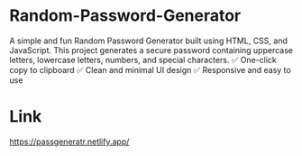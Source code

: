 # Random-Password-Generator
A simple and fun Random Password Generator built using HTML, CSS, and JavaScript. This project generates a secure password containing uppercase letters, lowercase letters, numbers, and special characters. ✅ One-click copy to clipboard ✅ Clean and minimal UI design ✅ Responsive and easy to use

# Link
https://passgeneratr.netlify.app/

